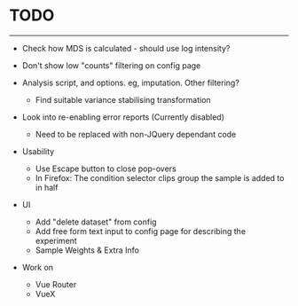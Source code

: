 # TODO
----
* Check how MDS is calculated - should use log intensity?

* Don't show low "counts" filtering on config page

* Analysis script, and options.  eg, imputation.  Other filtering?
    * Find suitable variance stabilising transformation

* Look into re-enabling error reports (Currently disabled)
    * Need to be replaced with non-JQuery dependant code

* Usability
    * Use Escape button to close pop-overs
    * In Firefox: The condition selector clips group the sample is added to in half

* UI
    * Add "delete dataset" from config
    * Add free form text input to config page for describing the experiment
    * Sample Weights & Extra Info

* Work on
    * Vue Router
    * VueX